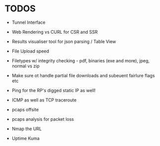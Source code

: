 # TODOS

- Tunnel Interface
- Web Rendering vs CURL for CSR and SSR
- Results visualiser tool for json parsing / Table View
- File Upload speed
- Filetypes w/ integrity checking - pdf, binaries (exe and more), jpeg, normal vs zip
- Make sure ot handle partial file downloads and subeuent fairlure flags etc
- Ping for the RP's digged static IP as well!

- ICMP as well as TCP traceroute
- pcaps offsite
- pcaps analysis for packet loss
- Nmap the URL
- Uptime Kuma


<!-- IN my network measurments testing script here, add a few things.

Let it be able to handle partial file downloads. I am referring to the curl fiel downlaods that happen N times every run! Basically even if here is an rerror you incldue that as an infrimation point in the results, what haooened how muh was downlaoded etc! THis could eman anythgin form having top level boolean flags o additional data points in th final report json! Because theres a hgih changce of being blocked or rate limited and i dont want that to interrup a run. At th every top level also have a flag for allsuccess that means everything went smoothly. 

DO ICMP as well as TCP traceroute

Remove the pcap librayr and its use! At the start of each run you start tcp dump and then at the end you end it andy ou save that alongisde the results (lets have a flag t keep pcaps on or off)

Ping to the static IP/s that you get after doing dig on the tunnel domain! Keep the results of that too.

For the web tests you will do curl vs web rendering of the /csr and /ssr route from the server and compare the timing. Make an interfae for this, forget about th exact implmentation for now (i willl use playwright)

We have N number of file downloads but lets also do filee uploads! I want to see uload speed as well

Lets do an nma of th edomain also! Add that as a CLI tool and do the whole shebag that was doen witht he rest of them (parsed and unparsed) -->